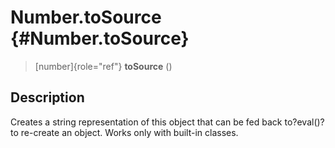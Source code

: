 Number.toSource {#Number.toSource}
===============

> [number]{role="ref"} **toSource** ()

Description
-----------

Creates a string representation of this object that can be fed back
to?eval()?to re-create an object. Works only with built-in classes.
